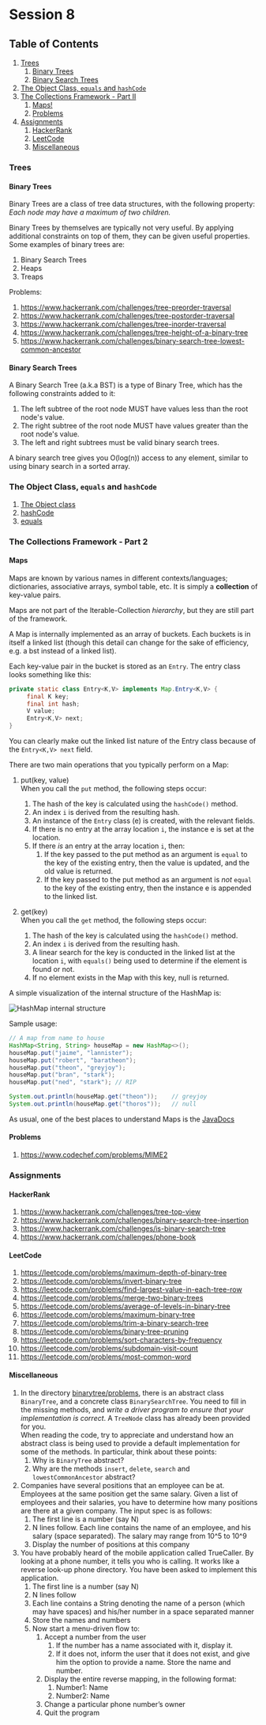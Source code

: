 # Session 8

## Table of Contents
1. [Trees](#trees)
    1. [Binary Trees](#binary-trees)
    2. [Binary Search Trees](#bst)
2. [The Object Class, `equals` and `hashCode`](#object)
3. [The Collections Framework - Part II](#cfw)
    1. [Maps!](#maps)
    2. [Problems](#cfwproblems)
4. [Assignments](#assignments)
    1. [HackerRank](#hackerrank)
    2. [LeetCode](#leetcode)
    3. [Miscellaneous](#miscellaneous)


### <a name="trees"></a>Trees

#### <a name="binary-trees"></a>Binary Trees

Binary Trees are a class of tree data structures, with the following property: *Each node may have a maximum of two children.*

Binary Trees by themselves are typically not very useful. By applying additional constraints on top of them, they can be given useful properties. Some examples of binary trees are:
1. Binary Search Trees  
2. Heaps
3. Treaps

Problems:
1. https://www.hackerrank.com/challenges/tree-preorder-traversal
2. https://www.hackerrank.com/challenges/tree-postorder-traversal
3. https://www.hackerrank.com/challenges/tree-inorder-traversal
4. https://www.hackerrank.com/challenges/tree-height-of-a-binary-tree
5. https://www.hackerrank.com/challenges/binary-search-tree-lowest-common-ancestor

#### <a name="bst"></a>Binary Search Trees

A Binary Search Tree (a.k.a BST) is a type of Binary Tree, which has the following constraints added to it:
1. The left subtree of the root node MUST have values less than the root node's value.
2. The right subtree of the root node MUST have values greater than the root node's value.
3. The left and right subtrees must be valid binary search trees.

A binary search tree gives you O(log(n)) access to any element, similar to using binary search in a sorted array.


### <a name="object"></a>The Object Class, `equals` and `hashCode`

1. [The Object class](https://docs.oracle.com/javase/7/docs/api/java/lang/Object.html)
2. [hashCode](https://docs.oracle.com/javase/7/docs/api/java/lang/Object.html#hashCode())
3. [equals](https://docs.oracle.com/javase/7/docs/api/java/lang/Object.html#equals(java.lang.Object))

### <a name="cfw"></a>The Collections Framework - Part 2

#### <a name="maps"></a>Maps

Maps are known by various names in different contexts/languages; dictionaries, associative arrays, symbol table, etc. It is simply a **collection** of key-value pairs.

Maps are not part of the Iterable-Collection *hierarchy*, but they are still part of the framework.

A Map is internally implemented as an array of buckets. Each buckets is in itself a linked list (though this detail can change for the sake of efficiency, e.g. a bst instead of a linked list).

Each key-value pair in the bucket is stored as an `Entry`. The entry class looks something like this:

```java
private static class Entry<K,V> implements Map.Entry<K,V> {
     final K key;
     final int hash;
     V value;
     Entry<K,V> next;
}
```

You can clearly make out the linked list nature of the Entry class because of the `Entry<K,V> next` field.

There are two main operations that you typically perform on a Map:

1. put(key, value)  
    When you call the `put` method, the following steps occur:
    1. The hash of the key is calculated using the `hashCode()` method.   
    2. An index `i` is derived from the resulting hash.  
    3. An instance of the `Entry` class (e) is created, with the relevant fields.   
    3. If there is no entry at the array location `i`, the instance e is set at the location.  
    4. If there *is* an entry at the array location `i`, then:  
        1. If the key passed to the put method as an argument is `equal` to the key of the existing entry, then the value is updated, and the old value is returned.  
        2. If the key passed to the put method as an argument is *not* `equal` to the key of the existing entry, then the instance e is appended to the linked list.

2. get(key)  
    When you call the `get` method, the following steps occur:
    1. The hash of the key is calculated using the `hashCode()` method.  
    2. An index `i` is derived from the resulting hash.  
    3. A linear search for the key is conducted in the linked list at the location `i`, with `equals()` being used to determine if the element is found or not.  
    4. If no element exists in the Map with this key, null is returned.


A simple visualization of the internal structure of the HashMap is:

![HashMap internal structure](https://infinitescript.com/wordpress/wp-content/uploads/2014/09/HashMap-Structure.png)

Sample usage:

```java
// A map from name to house
HashMap<String, String> houseMap = new HashMap<>();
houseMap.put("jaime", "lannister");
houseMap.put("robert", "baratheon");
houseMap.put("theon", "greyjoy");
houseMap.put("bran", "stark");
houseMap.put("ned", "stark"); // RIP

System.out.println(houseMap.get("theon"));    // greyjoy
System.out.println(houseMap.get("thoros"));   // null
```

As usual, one of the best places to understand Maps is the [JavaDocs](https://docs.oracle.com/javase/7/docs/api/java/util/Map.html)

#### <a name="cfwproblems"></a>Problems
1. https://www.codechef.com/problems/MIME2


### <a name="assignments"></a>Assignments

#### <a name="hackerrank"></a>HackerRank
1. https://www.hackerrank.com/challenges/tree-top-view
2. https://www.hackerrank.com/challenges/binary-search-tree-insertion
3. https://www.hackerrank.com/challenges/is-binary-search-tree
4. https://www.hackerrank.com/challenges/phone-book
        
#### <a name="leetcode"></a>LeetCode
01. https://leetcode.com/problems/maximum-depth-of-binary-tree
02. https://leetcode.com/problems/invert-binary-tree
03. https://leetcode.com/problems/find-largest-value-in-each-tree-row
04. https://leetcode.com/problems/merge-two-binary-trees
05. https://leetcode.com/problems/average-of-levels-in-binary-tree
06. https://leetcode.com/problems/maximum-binary-tree
07. https://leetcode.com/problems/trim-a-binary-search-tree
08. https://leetcode.com/problems/binary-tree-pruning
09. https://leetcode.com/problems/sort-characters-by-frequency
10. https://leetcode.com/problems/subdomain-visit-count
11. https://leetcode.com/problems/most-common-word


#### <a name="miscellaneous"></a>Miscellaneous

1. In the directory [binarytree/problems](binarytree/problems), there is an abstract class `BinaryTree`, and a concrete class `BinarySearchTree`. You need to fill in the missing methods, and *write a driver program to ensure that your implementation is correct*. A `TreeNode` class has already been provided for you.  
When reading the code, try to appreciate and understand how an abstract class is being used to provide a default implementation for some of the methods. In particular, think about these points:
   1. Why is `BinaryTree` abstract?  
   2. Why are the methods `insert`, `delete`, `search` and `lowestCommonAncestor` abstract?
2. Companies have several positions that an employee can be at. Employees at the same position get the same salary. Given a list of employees and their salaries, you have to determine how many positions are there at a given company. The input spec is as follows:
    1. The first line is a number (say N)
    2. N lines follow. Each line contains the name of an employee, and his salary (space separated). The salary may range from 10^5 to 10^9
    3. Display the number of positions at this company
3. You have probably heard of the mobile application called TrueCaller. By looking at a phone number, it tells you who is calling. It works like a reverse look-up phone directory.
You have been asked to implement this application.
    1. The first line is a number (say N)
    2. N lines follow
    3. Each line contains a String denoting the name of a person (which may have spaces) and his/her number in a space separated manner
    4. Store the names and numbers
    5. Now start a menu-driven flow to:
        1. Accept a number from the user
            1. If the number has a name associated with it, display it.
            2. If it does not, inform the user that it does not exist, and give him the option to provide a name. Store the name and number.
        2. Display the entire reverse mapping, in the following format:
            1. Number1: Name
            2. Number2: Name
        3. Change a particular phone number’s owner
        4. Quit the program

